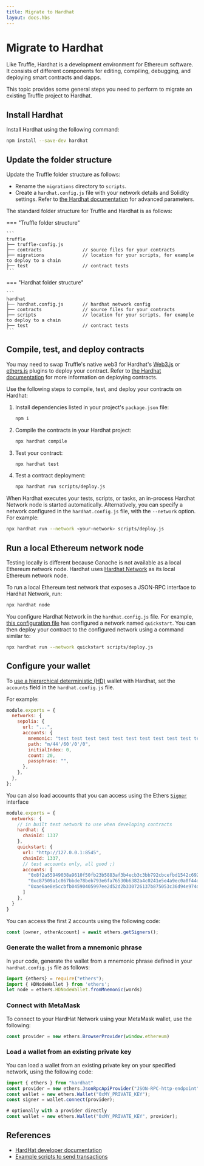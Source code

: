 ```yaml
---
title: Migrate to Hardhat
layout: docs.hbs
---
```


# Migrate to Hardhat

Like Truffle, Hardhat is a development environment for Ethereum software. It consists of different components for
editing, compiling, debugging, and deploying smart contracts and dapps.

This topic provides some general steps you need to perform to migrate an existing Truffle project to Hardhat.

## Install Hardhat

Install Hardhat using the following command:

```bash
npm install --save-dev hardhat
```

## Update the folder structure

Update the Truffle folder structure as follows:

* Rename the `migrations` directory to `scripts`.
* Create a `hardhat.config.js` file with your network details and Solidity settings. Refer to
    [the Hardhat documentation](https://hardhat.org/hardhat-runner/docs/config) for advanced parameters.

The standard folder structure for Truffle  and Hardhat is as follows:

=== "Truffle folder structure"

    ```
    truffle
    ├── truffle-config.js       
    ├── contracts               // source files for your contracts 
    ├── migrations              // location for your scripts, for example to deploy to a chain
    ├── test                    // contract tests
    ```

=== "Hardhat folder structure"

    ```
    hardhat
    ├── hardhat.config.js       // hardhat network config
    ├── contracts               // source files for your contracts 
    ├── scripts                 // location for your scripts, for example to deploy to a chain
    ├── test                    // contract tests
    ```

## Compile, test, and deploy contracts

You may need to swap Truffle's native web3 for Hardhat's [Web3.js](https://hardhat.org/hardhat-runner/plugins/nomiclabs-hardhat-web3) or
[ethers.js](https://hardhat.org/hardhat-runner/plugins/nomicfoundation-hardhat-ethers) plugins to deploy your contract. Refer to
[the Hardhat documentation](https://hardhat.org/hardhat-runner/docs/guides/deploying) for more information on deploying contracts.

Use the following steps to compile, test, and deploy your contracts on Hardhat:

1. Install dependencies listed in your project's `package.json` file:

    ```bash
    npm i
    ```

2. Compile the contracts in your Hardhat project:

    ```bash
    npx hardhat compile
    ```

3. Test your contract:

    ```bash
    npx hardhat test
    ```

4. Test a contract deployment:

    ```bash
    npx hardhat run scripts/deploy.js
    ```

When Hardhat executes your tests, scripts, or tasks, an in-process Hardhat Network node is started automatically. Alternatively,
you can specify a network configured in the `hardhat.config.js` file, with the `--network` option. For example:

```bash
npx hardhat run --network <your-network> scripts/deploy.js
```

## Run a local Ethereum network node

Testing locally is different because Ganache is not available as a local Ethereum network node. Hardhat uses
[Hardhat Network](https://hardhat.org/hardhat-network/docs/overview#hardhat-network) as its local Ethereum network node.

To run a local Ethereum test network that exposes a JSON-RPC interface to Hardhat Network, run:

```bash
npx hardhat node
```

You configure Hardhat Network in the `hardhat.config.js` file. For example, [this configuration file](https://github.com/Consensys/migrate-truffle-to-hardhat/blob/070bed3ea8438ad6e0a896bef0e27b3950cbbfca/contracts/hardhat/hardhat.config.ts) has configured a network named `quickstart`.
You can then deploy your contract to the configured network using a command similar to:

```bash
npx hardhat run --network quickstart scripts/deploy.js
```

## Configure your wallet

To [use a hierarchical deterministic (HD)](https://hardhat.org/hardhat-runner/docs/config#hd-wallet-config) wallet with
Hardhat, set the `accounts` field in the `hardhat.config.js` file.

For example:

```javascript
module.exports = {
  networks: {
    sepolia: {
      url: "...",
      accounts: {
        mnemonic: "test test test test test test test test test test test junk",
        path: "m/44'/60'/0'/0",
        initialIndex: 0,
        count: 20,
        passphrase: "",
      },
    },
  },
};
```

You can also load accounts that you can access using the Ethers [`Signer`](https://docs.ethers.org/v6/api/providers/#Signer)
interface

```javascript
module.exports = {
  networks: {
    // in built test network to use when developing contracts
    hardhat: {
      chainId: 1337
    },
    quickstart: {
      url: "http://127.0.0.1:8545",
      chainId: 1337,
      // test accounts only, all good ;)
      accounts: [
        "0x8f2a55949038a9610f50fb23b5883af3b4ecb3c3bb792cbcefbd1542c692be63",
        "0xc87509a1c067bbde78beb793e6fa76530b6382a4c0241e5e4a9ec0a0f44dc0d3",
        "0xae6ae8e5ccbfb04590405997ee2d52d2b330726137b875053c36d94e974d162f"
      ]
    },
  }
}
```

You can access the first 2 accounts using the following code:

```javascript
const [owner, otherAccount] = await ethers.getSigners();
```

### Generate the wallet from a mnemonic phrase

In your code, generate the wallet from a mnemonic phrase defined in your `hardhat.config.js` file as follows:

```javascript
import {ethers} = require("ethers");
import { HDNodeWallet } from 'ethers';
let node = ethers.HDNodeWallet.fromMnemonic(words)
```

### Connect with MetaMask

To connect to your HardHat Network using your MetaMask wallet, use the following:

```javascript
const provider = new ethers.BrowserProvider(window.ethereum)
```

### Load a wallet from an existing private key

You can load a wallet from an existing private key on your specified network, using the following code:

```javascript
import { ethers } from "hardhat"
const provider = new ethers.JsonRpcApiProvider("JSON-RPC-http-endpoint");
const wallet = new ethers.Wallet("0xMY_PRIVATE_KEY");
const signer = wallet.connect(provider);

# optionally with a provider directly
const wallet = new ethers.Wallet("0xMY_PRIVATE_KEY", provider);
```

## References

* [HardHat developer documentation](https://hardhat.org/tutorial)
* [Example scripts to send transactions](https://github.com/Consensys/quorum-dev-quickstart/tree/master/files/besu/smart_contracts/scripts/public)
